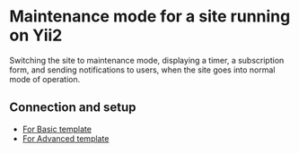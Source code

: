 Maintenance mode for a site running on Yii2
===========================================

Switching the site to maintenance mode, displaying a timer, a subscription form, and sending notifications to users,
when the site goes into normal mode of operation.

Connection and setup
--------------------
* [For Basic template](basic/README.md)
* [For Advanced template](advanced/README.md)